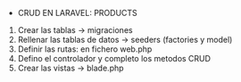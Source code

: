 * CRUD EN LARAVEL: PRODUCTS

1. Crear las tablas -> migraciones
2. Rellenar las tablas de datos -> seeders (factories y model)
3. Definir las rutas: en fichero web.php
4. Defino el controlador y completo los metodos CRUD
5. Crear las vistas -> blade.php
